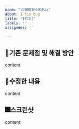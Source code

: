 ```yaml
---
name: "\U0001F691Fix"
about: I fix bug
title: "[FIX]"
labels: ''
assignees: ''

---
```


:mag_right:**기존 문제점 및 해결 방안**
---
content

:wrench:**수정한 내용**
---
content

:fireworks:**스크린샷**
---
content
